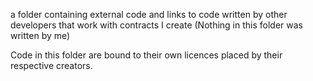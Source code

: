 a folder containing external code and links to code written by other developers that work with contracts I create (Nothing in this folder was written by me)

Code in this folder are bound to their own licences placed by their respective creators.

